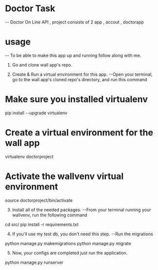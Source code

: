 # Doctor Task 
-- Doctor On Line API , project consists of 2 app , accout , doctorapp

# usage
-- To be able to make this app up and running follow along with me.
1. Go and clone wall app's repo.

2. Create & Run a virtual environment for this app.
--Open your terminal, go to the wall app's cloned repo's directory, and run this command
# Make sure you installed virtualenv
pip install --upgrade virtualenv

# Create a virtual environment for the wall app
virtualenv doctorproject

# Activate the wallvenv virtual environment
source doctorproject/bin/activate

3. Install all of the needed packages.
--From your terminal running your wallvenv, run the following command

cd src/
pip install -r requirements.txt


4. If you'll use my test db, you don't need this step.
--Run the migrations

python manage.py makemigrations
python manage.py migrate

5. Now, your configs are completed just run the application.

python manage.py runserver



